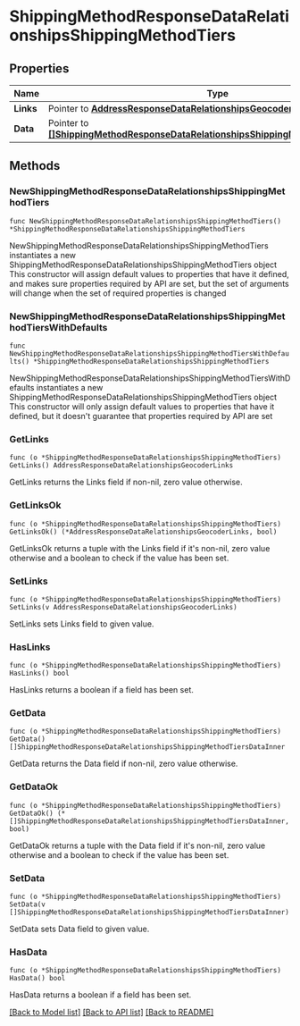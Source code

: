 # ShippingMethodResponseDataRelationshipsShippingMethodTiers

## Properties

Name | Type | Description | Notes
------------ | ------------- | ------------- | -------------
**Links** | Pointer to [**AddressResponseDataRelationshipsGeocoderLinks**](AddressResponseDataRelationshipsGeocoderLinks.md) |  | [optional] 
**Data** | Pointer to [**[]ShippingMethodResponseDataRelationshipsShippingMethodTiersDataInner**](ShippingMethodResponseDataRelationshipsShippingMethodTiersDataInner.md) |  | [optional] 

## Methods

### NewShippingMethodResponseDataRelationshipsShippingMethodTiers

`func NewShippingMethodResponseDataRelationshipsShippingMethodTiers() *ShippingMethodResponseDataRelationshipsShippingMethodTiers`

NewShippingMethodResponseDataRelationshipsShippingMethodTiers instantiates a new ShippingMethodResponseDataRelationshipsShippingMethodTiers object
This constructor will assign default values to properties that have it defined,
and makes sure properties required by API are set, but the set of arguments
will change when the set of required properties is changed

### NewShippingMethodResponseDataRelationshipsShippingMethodTiersWithDefaults

`func NewShippingMethodResponseDataRelationshipsShippingMethodTiersWithDefaults() *ShippingMethodResponseDataRelationshipsShippingMethodTiers`

NewShippingMethodResponseDataRelationshipsShippingMethodTiersWithDefaults instantiates a new ShippingMethodResponseDataRelationshipsShippingMethodTiers object
This constructor will only assign default values to properties that have it defined,
but it doesn't guarantee that properties required by API are set

### GetLinks

`func (o *ShippingMethodResponseDataRelationshipsShippingMethodTiers) GetLinks() AddressResponseDataRelationshipsGeocoderLinks`

GetLinks returns the Links field if non-nil, zero value otherwise.

### GetLinksOk

`func (o *ShippingMethodResponseDataRelationshipsShippingMethodTiers) GetLinksOk() (*AddressResponseDataRelationshipsGeocoderLinks, bool)`

GetLinksOk returns a tuple with the Links field if it's non-nil, zero value otherwise
and a boolean to check if the value has been set.

### SetLinks

`func (o *ShippingMethodResponseDataRelationshipsShippingMethodTiers) SetLinks(v AddressResponseDataRelationshipsGeocoderLinks)`

SetLinks sets Links field to given value.

### HasLinks

`func (o *ShippingMethodResponseDataRelationshipsShippingMethodTiers) HasLinks() bool`

HasLinks returns a boolean if a field has been set.

### GetData

`func (o *ShippingMethodResponseDataRelationshipsShippingMethodTiers) GetData() []ShippingMethodResponseDataRelationshipsShippingMethodTiersDataInner`

GetData returns the Data field if non-nil, zero value otherwise.

### GetDataOk

`func (o *ShippingMethodResponseDataRelationshipsShippingMethodTiers) GetDataOk() (*[]ShippingMethodResponseDataRelationshipsShippingMethodTiersDataInner, bool)`

GetDataOk returns a tuple with the Data field if it's non-nil, zero value otherwise
and a boolean to check if the value has been set.

### SetData

`func (o *ShippingMethodResponseDataRelationshipsShippingMethodTiers) SetData(v []ShippingMethodResponseDataRelationshipsShippingMethodTiersDataInner)`

SetData sets Data field to given value.

### HasData

`func (o *ShippingMethodResponseDataRelationshipsShippingMethodTiers) HasData() bool`

HasData returns a boolean if a field has been set.


[[Back to Model list]](../README.md#documentation-for-models) [[Back to API list]](../README.md#documentation-for-api-endpoints) [[Back to README]](../README.md)


